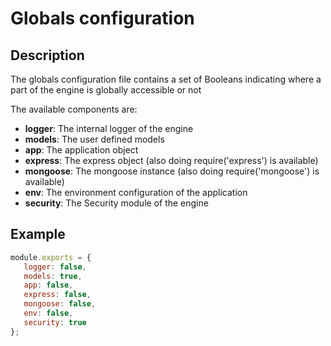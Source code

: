 # Globals configuration

## Description

The globals configuration file contains a set of Booleans indicating where a part of the engine is globally accessible or not

The available components are:

* __logger__: The internal logger of the engine
* __models__: The user defined models
* __app__: The application object
* __express__: The express object (also doing require('express') is available)
* __mongoose__: The mongoose instance (also doing require('mongoose') is available)
* __env__: The environment configuration of the application
* __security__: The Security module of the engine

## Example

```javascript
module.exports = {
   logger: false,
   models: true,
   app: false,
   express: false,
   mongoose: false,
   env: false,
   security: true
};
```